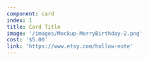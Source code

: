```yaml
---
component: card
index: 1
title: Card Title
image: '/images/Mockup-MerryBirthday-2.png'
cost: '$5.00'
link: 'https://www.etsy.com/hollow-note'
---
```

